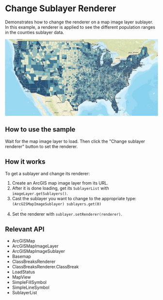 <h1>Change Sublayer Renderer</h1>

<p>Demonstrates how to change the renderer on a map image layer sublayer. In this example, a renderer is applied 
to see the different population ranges in the counties sublayer data.</p>

<p><img src="ChangeSublayerRenderer.png"/></p>

<h2>How to use the sample</h2>

<p>Wait for the map image layer to load. Then click the "Change sublayer renderer" button to set the renderer.</p>

<h2>How it works</h2>

<p>To get a sublayer and change its renderer:</p>

<ol>
    <li>Create an ArcGIS map image layer from its URL.</li>
    <li>After it is done loading, get its <code>SublayerList</code> with <code>imageLayer.getSublayers()</code>.</li>
    <li>Cast the sublayer you want to change to the appropriate type: <code>(ArcGISMapImageSublayer) sublayers.get(0)
    </code>.</li>
    <li>Set the renderer with <code>sublayer.setRenderer(renderer)</code>.</li>
</ol>

<h2>Relevant API</h2>

<ul>
    <li>ArcGISMap</li>
    <li>ArcGISMapImageLayer</li>
    <li>ArcGISMapImageSublayer</li>
    <li>Basemap</li>
    <li>ClassBreaksRenderer</li>
    <li>ClassBreaksRenderer.ClassBreak</li>
    <li>LoadStatus</li>
    <li>MapView</li>
    <li>SimpleFillSymbol</li>
    <li>SimpleLineSymbol</li>
    <li>SublayerList</li>
</ul>
